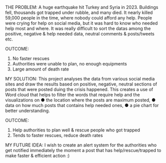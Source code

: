 THE PROBLEM:
A huge earthquake hit Turkey and Syria in 2023. Buildings fell, thousands got trapped under rubble, and many died. It nearly killed 59,000 people in the time, 
where nobody could afford any help. People were crying for help on social media, but it was hard to know who needed help most and where. It was really difficult to sort the datas 
among the positive, negative & help needed data, neutral comments & posts/tweets etc.

OUTCOME: 
1) No faster rescues
2) Authorities were unable to plan, no enough equipments
3) Large amount of death rate

MY SOLUTION:
This project analyses the data from various social media sites and draw the results based on positive, negative, neutral sections of posts that were posted duing the crisis 
happened. This creates a use of Word cloud that helps to filter the words that require help and the visualizations on 
● the location where the posts are maximum posted, 
● data on how much posts that contains help needed ones, 
● a pie chart for better understanding. 

OUTCOME:
1) Help authorities to plan well & rescue people who got trapped
2) Tends to faster rescues, reduce death rates

MY FUTURE IDEA:
I wish to create an alert system for the authorities who get notified immediately the moment a post that has help/rescue/trapped to make faster & efficient action :)
